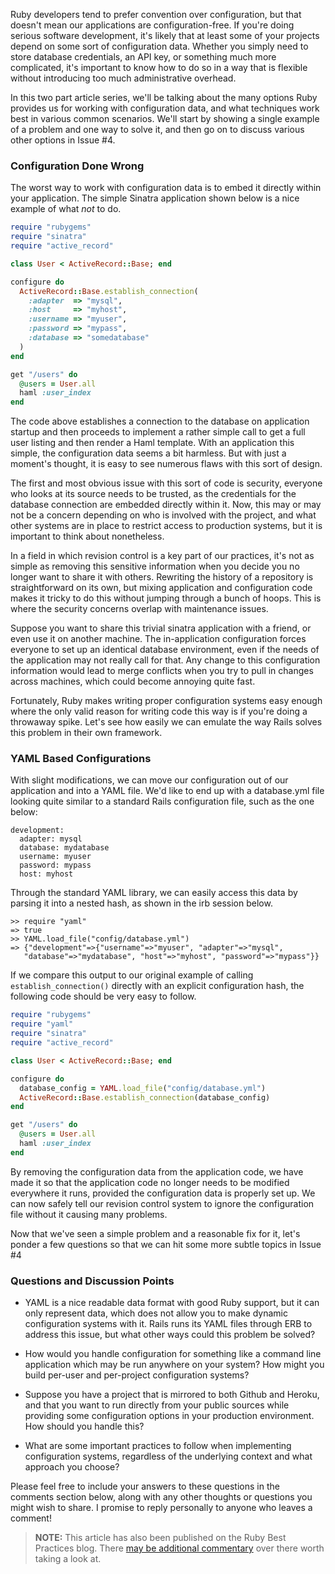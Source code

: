 Ruby developers tend to prefer convention over configuration, but that doesn't mean our applications are configuration-free.  If you're doing serious software development, it's likely that at least some of your projects depend on some sort of configuration data. Whether you simply need to store database credentials, an API key, or something much more complicated, it's important to know how to do so in a way that is flexible without introducing too much administrative overhead.

In this two part article series, we'll be talking about the many options Ruby provides us for working with configuration data, and what techniques work best in various common scenarios. We'll start by showing a single example of a problem and one way to solve it, and then go on to discuss various other options in Issue #4.

### Configuration Done Wrong

The worst way to work with configuration data is to embed it directly within your application. The simple Sinatra application shown below is a nice example of what *not* to do.

```ruby
require "rubygems"
require "sinatra"
require "active_record"

class User < ActiveRecord::Base; end

configure do
  ActiveRecord::Base.establish_connection(
    :adapter  => "mysql",
    :host     => "myhost",
    :username => "myuser",
    :password => "mypass",
    :database => "somedatabase"
  )
end

get "/users" do
  @users = User.all
  haml :user_index
end
```

The code above establishes a connection to the database on application startup and then proceeds to implement a rather simple call to get a full user listing and then render a Haml template. With an application this simple, the configuration data seems a bit harmless. But with just a moment's thought, it is easy to see numerous flaws with this sort of design.

The first and most obvious issue with this sort of code is security, everyone who looks at its source needs to be trusted, as the credentials for the database connection are embedded directly within it. Now, this may or may not be a concern depending on who is involved with the project, and what other systems are in place to restrict access to production systems, but it is important to think about nonetheless.

In a field in which revision control is a key part of our practices, it's not as simple as removing this sensitive information when you decide you no longer want to share it with others. Rewriting the history of a repository is straightforward on its own, but mixing application and configuration code makes it tricky to do this without jumping through a bunch of hoops. This is where the security concerns overlap with maintenance issues.

Suppose you want to share this trivial sinatra application with a friend, or even use it on another machine. The in-application configuration forces everyone to set up an identical database environment, even if the needs of the application may not really call for that. Any change to this configuration information would lead to merge conflicts when you try to pull in changes across machines, which could become annoying quite fast.

Fortunately, Ruby makes writing proper configuration systems easy enough where the only valid reason for writing code this way is if you're doing a throwaway spike. Let's see how easily we can emulate the way Rails solves this problem in their own framework.

### YAML Based Configurations

With slight modifications, we can move our configuration out of our application and into a YAML file. We'd like to end up with a database.yml file looking quite similar to a standard Rails configuration file, such as the one below:

```
development:
  adapter: mysql
  database: mydatabase
  username: myuser
  password: mypass
  host: myhost
```

Through the standard YAML library, we can easily access this data by parsing it into a nested hash, as shown in the irb session below.

```
>> require "yaml"
=> true
>> YAML.load_file("config/database.yml")
=> {"development"=>{"username"=>"myuser", "adapter"=>"mysql", 
   "database"=>"mydatabase", "host"=>"myhost", "password"=>"mypass"}}
```

If we compare this output to our original example of calling `establish_connection()` directly with an explicit configuration hash, the following code should be very easy to follow.

```ruby
require "rubygems"
require "yaml"
require "sinatra"
require "active_record"

class User < ActiveRecord::Base; end

configure do
  database_config = YAML.load_file("config/database.yml")
  ActiveRecord::Base.establish_connection(database_config)
end

get "/users" do
  @users = User.all
  haml :user_index
end
```

By removing the configuration data from the application code, we have made it so that the application code no longer needs to be modified everywhere it runs, provided the configuration data is properly set up. We can now safely tell our revision control system to ignore the configuration file without it causing many problems.

Now that we've seen a simple problem and a reasonable fix for it, let's ponder a few questions so that we can hit some more subtle topics in Issue #4

### Questions and Discussion Points

* YAML is a nice readable data format with good Ruby support, but it can only represent data, which does not allow you to make dynamic configuration systems with it. Rails runs its YAML files through ERB to address this issue, but what other ways could this problem be solved?

* How would you handle configuration for something like a command line application which may be run anywhere on your system? How might you build per-user and per-project configuration systems?

* Suppose you have a project that is mirrored to both Github and Heroku, and that you want to run directly from your public sources while providing some configuration options in your production environment. How should you handle this?

* What are some important practices to follow when implementing configuration systems, regardless of the underlying context and what approach you choose?

Please feel free to include your answers to these questions in the comments section below, along with any other thoughts or questions you might wish to share. I promise to reply personally to anyone who leaves a comment!
  
> **NOTE:** This article has also been published on the Ruby Best Practices blog. There [may be additional commentary](http://blog.rubybestpractices.com/posts/gregory/032-issue-3-configurable.html#disqus_thread) 
over there worth taking a look at.

